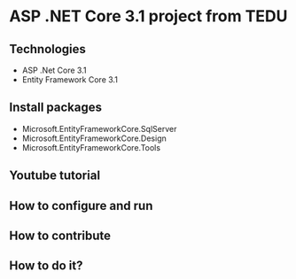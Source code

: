 # ASP .NET  Core 3.1 project from TEDU
## Technologies 
- ASP .Net Core 3.1
- Entity Framework Core 3.1
## Install packages 
- Microsoft.EntityFrameworkCore.SqlServer
- Microsoft.EntityFrameworkCore.Design
- Microsoft.EntityFrameworkCore.Tools


## Youtube tutorial 
## How to configure and run
## How to contribute 
## How to do it?